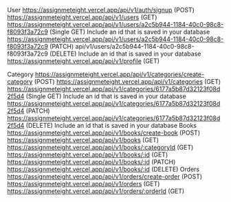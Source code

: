 User
https://assignmeteight.vercel.app/api/v1/auth/signup (POST)
https://assignmeteight.vercel.app/api/v1/users (GET)
https://assignmeteight.vercel.app/api/v1/users/a2c5b944-1184-40c0-98c8-f8093f3a72c9 (Single GET) Include an id that is saved in your database
https://assignmeteight.vercel.app/api/v1/users/a2c5b944-1184-40c0-98c8-f8093f3a72c9 (PATCH)
api/v1/users/a2c5b944-1184-40c0-98c8-f8093f3a72c9 (DELETE) Include an id that is saved in your database
https://assignmeteight.vercel.app/api/v1/profile (GET)

Category
https://assignmeteight.vercel.app/api/v1/categories/create-category (POST)
https://assignmeteight.vercel.app/api/v1/categories (GET)
https://assignmeteight.vercel.app/api/v1/categories/6177a5b87d32123f08d2f5d4 (Single GET) Include an id that is saved in your database
https://assignmeteight.vercel.app/api/v1/categories/6177a5b87d32123f08d2f5d4 (PATCH)
https://assignmeteight.vercel.app/api/v1/categories/6177a5b87d32123f08d2f5d4 (DELETE) Include an id that is saved in your database
Books
https://assignmeteight.vercel.app/api/v1/books/create-book (POST)
https://assignmeteight.vercel.app/api/v1/books (GET)
https://assignmeteight.vercel.app/api/v1/books/:categoryId (GET)
https://assignmeteight.vercel.app/api/v1/books/:id (GET)
https://assignmeteight.vercel.app/api/v1/books/:id (PATCH)
https://assignmeteight.vercel.app/api/v1/books/:id (DELETE)
Orders
https://assignmeteight.vercel.app/api/v1/orders/create-order (POST)
https://assignmeteight.vercel.app/api/v1/orders (GET)
https://assignmeteight.vercel.app/api/v1/orders/:orderId (GET)
